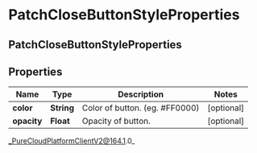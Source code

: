 # PatchCloseButtonStyleProperties

## PatchCloseButtonStyleProperties

## Properties

|Name | Type | Description | Notes|
|------------ | ------------- | ------------- | -------------|
| **color** | **String** | Color of button. (eg. #FF0000) | [optional] |
| **opacity** | **Float** | Opacity of button. | [optional] |



_PureCloudPlatformClientV2@164.1.0_
